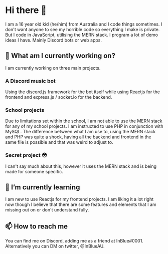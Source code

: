 # Hi there 👋
I am a 16 year old kid (he/him) from Australia and I code things sometimes. I don't want anyone to see my horrible code so everything I make is private. But I code in JavaScript, utilising the MERN stack. I program a lot of demo ideas I have. Mainly Discord bots or web apps.

## 🔭 What am I currently working on?
I am currently working on three main projects. 

### A Discord music bot
Using the discord.js framework for the bot itself while using Reactjs for the frontend and express.js / socket.io for the backend.

### School projects
Due to limitations set within the school, I am not able to use the MERN stack for any of my school projects. I am instructed to use PHP in conjunction with MySQL. The difference between what I am use to, using the MERN stack and PHP was quite a shock, having all the backend and frontend in the same file is possible and that was weird to adjust to.

### Secret project 😳
I can't say much about this, however it uses the MERN stack and is being made for someone specific.

## 🌱 I’m currently learning
I am new to use Reactjs for my frontend projects. I am liking it a lot right now though I believe that there are some features and elements that I am missing out on or don't understand fully.

## 📫 How to reach me
You can find me on Discord, adding me as a friend at InBlue#0001. Alternatively you can DM on twitter, @InBlueAU.
